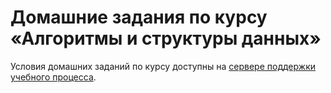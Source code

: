 # Домашние задания по курсу «Алгоритмы и структуры данных»

Условия домашних заданий по курсу доступны на [сервере поддержки учебного
процесса](https://hw.iu9.bmstu.ru).

